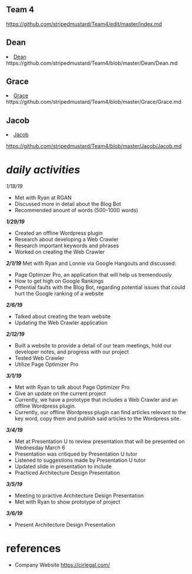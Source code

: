 ## Team 4
https://github.com/stripedmustard/Team4/edit/master/index.md

## Dean
<!DOCTYPE html>
<html>
<body>
  <li><a href="dean">Dean</a></li>  
	</body>
	</html>
	  https://github.com/stripedmustard/Team4/blob/master/Dean/Dean.md
	
## Grace
<html>
<body>
	<li><a href="#grace">Grace</a></li>
	
</body>
</html>
https://github.com/stripedmustard/Team4/blob/master/Grace/Grace.md

## Jacob
<html>
<body>
	<li><a href="#jacob">Jacob</a></li>
 
</body>
</html>

https://github.com/stripedmustard/Team4/blob/master/Jacob/Jacob.md

# _daily activities_
_1/18/19_
- Met with Ryan at RGAN
- Discussed more in detail about the Blog Bot
- Recommended anount of words (500-1000 words)
	

**_1/29/19_**
- Created an offline Wordpress plugin
- Research about developing a Web Crawler
- Research important keywords and phrases 
- Worked on creating the Web Crawler

**_2/1/19_**
Met with Ryan and Lonnie via Google Hangouts and discussed:
- Page Optimzer Pro, an application that will help us tremendously
- How to get high on Google Rankings
- Potential faults with the Blog Bot, regarding potential issues that could hurt the Google ranking of a website

**_2/6/19_**
- Talked about creating the team website
- Updating the Web Crawler application

	
**_2/12/19_**
- Built a website to provide a detail of our team meetings, hold our developer notes, and progress with our project
- Tested Web Crawler
- Utilize Page Optimizer Pro



**_3/1/19_**
- Met with Ryan to talk about Page Optimizer Pro
- Give an update on the current project
- Currently, we have a prototype that includes a Web Crawler and an offline Wordpress plugin.
- Currently, our offline Wordpress plugin can find articles relevant to the key word, copy them and publish said articles to the Wordpress site. 

**_3/4/19_**
- Met at Presentation U to review presentation that will be presented on Wednesday March 6
- Presentation was critiqued by Presentation U tutor
- Listened to suggestions made by Presentation U tutor
- Updated slide in presentation to include 
- Practiced Architecture Design Presentation

**_3/5/19_**
- Meeting to practive Architecture Design Presentation
- Met with Ryan to show prototype of project

**_3/6/19_**
- Present Architecture Design Presentation

# references
- Company Website https://cirlegal.com/
